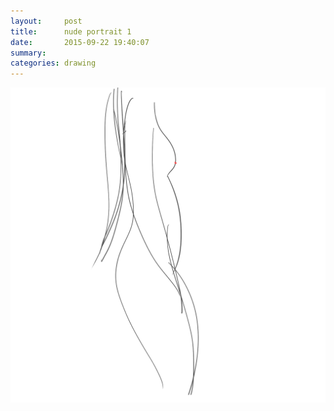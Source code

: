 ```yaml
---
layout:     post
title:      nude portrait 1
date:       2015-09-22 19:40:07
summary:    
categories: drawing
---
```

![nude portrait 1](/images/_diary/nude-portrait-1.png "1")
